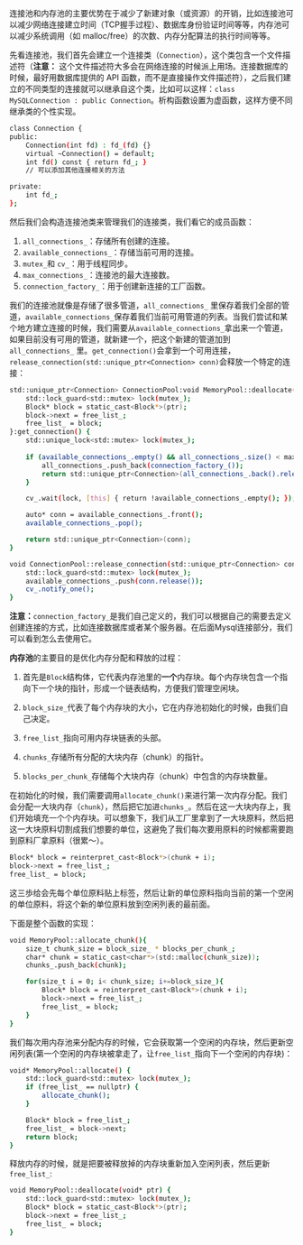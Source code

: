 连接池和内存池的主要优势在于减少了新建对象（或资源）的开销，比如连接池可以减少网络连接建立时间（TCP握手过程）、数据库身份验证时间等等，内存池可以减少系统调用（如 malloc/free）的次数、内存分配算法的执行时间等等。

先看连接池，我们首先会建立一个连接类（`Connection`），这个类包含一个文件描述符（**注意：** 这个文件描述符大多会在网络连接的时候派上用场。连接数据库的时候，最好用数据库提供的 API 函数，而不是直接操作文件描述符），之后我们建立的不同类型的连接就可以继承自这个类，比如可以这样：`class MySQLConnection : public Connection`。析构函数设置为虚函数，这样方便不同继承类的个性实现。

```bash
class Connection {
public:
    Connection(int fd) : fd_(fd) {}
    virtual ~Connection() = default;
    int fd() const { return fd_; }
    // 可以添加其他连接相关的方法

private:
    int fd_;
};
```

然后我们会构造连接池类来管理我们的连接类，我们看它的成员函数：

1. `all_connections_`：存储所有创建的连接。
2. `available_connections_`：存储当前可用的连接。
3. `mutex_`和 `cv_`：用于线程同步。
4. `max_connections_`：连接池的最大连接数。
5. `connection_factory_`：用于创建新连接的工厂函数。

我们的连接池就像是存储了很多管道，`all_connections_` 里保存着我们全部的管道，`available_connections_`保存着我们当前可用管道的列表。当我们尝试和某个地方建立连接的时候，我们需要从`available_connections_`拿出来一个管道，如果目前没有可用的管道，就新建一个，把这个新建的管道加到`all_connections_` 里。`get_connection()`会拿到一个可用连接，`release_connection(std::unique_ptr<Connection> conn)`会释放一个特定的连接：

```bash
std::unique_ptr<Connection> ConnectionPool:void MemoryPool::deallocate(void* ptr) {
    std::lock_guard<std::mutex> lock(mutex_);
    Block* block = static_cast<Block*>(ptr);
    block->next = free_list_;
    free_list_ = block;
}:get_connection() {
    std::unique_lock<std::mutex> lock(mutex_);
    
    if (available_connections_.empty() && all_connections_.size() < max_connections_) {
        all_connections_.push_back(connection_factory_());
        return std::unique_ptr<Connection>(all_connections_.back().release());
    }

    cv_.wait(lock, [this] { return !available_connections_.empty(); });

    auto* conn = available_connections_.front();
    available_connections_.pop();

    return std::unique_ptr<Connection>(conn);
}

void ConnectionPool::release_connection(std::unique_ptr<Connection> conn) {
    std::lock_guard<std::mutex> lock(mutex_);
    available_connections_.push(conn.release());
    cv_.notify_one();
}
```

**注意：**`connection_factory_`是我们自己定义的，我们可以根据自己的需要去定义创建连接的方式，比如连接数据库或者某个服务器。在后面Mysql连接部分，我们可以看到怎么去使用它。

**内存池**的主要目的是优化内存分配和释放的过程：

1. 首先是`Block`结构体，它代表内存池里的**一个**内存块。每个内存块包含一个指向下一个块的指针，形成一个链表结构，方便我们管理空闲块。

2. `block_size_`代表了每个内存块的大小，它在内存池初始化的时候，由我们自己决定。

3. `free_list_`指向可用内存块链表的头部。

4. `chunks_`存储所有分配的大块内存（chunk）的指针。

5. `blocks_per_chunk_`存储每个大块内存（chunk）中包含的内存块数量。

在初始化的时候，我们需要调用`allocate_chunk()`来进行第一次内存分配。我们会分配一大块内存（`chunk`），然后把它加进`chunks_`。然后在这一大块内存上，我们开始填充一个个内存块。可以想象下，我们从工厂里拿到了一大块原料，然后把这一大块原料切割成我们想要的单位，这避免了我们每次要用原料的时候都需要跑到原料厂拿原料（很累～）。

```bash
Block* block = reinterpret_cast<Block*>(chunk + i);
block->next = free_list_;
free_list_ = block;
```
这三歩给会先每个单位原料贴上标签，然后让新的单位原料指向当前的第一个空闲的单位原料，将这个新的单位原料放到空闲列表的最前面。

下面是整个函数的实现：

```bash
void MemoryPool::allocate_chunk(){
    size_t chunk_size = block_size_ * blocks_per_chunk_;
    char* chunk = static_cast<char*>(std::malloc(chunk_size));
    chunks_.push_back(chunk);

    for(size_t i = 0; i< chunk_size; i+=block_size_){
        Block* block = reinterpret_cast<Block*>(chunk + i);
        block->next = free_list_;
        free_list_ = block;
    }
}
```

我们每次用内存池来分配内存的时候，它会获取第一个空闲的内存块，然后更新空闲列表(第一个空闲的内存块被拿走了，让`free_list_`指向下一个空闲的内存块)：

```bash
void* MemoryPool::allocate() {
    std::lock_guard<std::mutex> lock(mutex_);
    if (free_list_ == nullptr) {
        allocate_chunk();
    }

    Block* block = free_list_;
    free_list_ = block->next;
    return block;
}
```

释放内存的时候，就是把要被释放掉的内存块重新加入空闲列表，然后更新`free_list_`:

```bash
void MemoryPool::deallocate(void* ptr) {
    std::lock_guard<std::mutex> lock(mutex_);
    Block* block = static_cast<Block*>(ptr);
    block->next = free_list_;
    free_list_ = block;
}
```